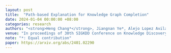 ```yaml
---
layout: post
title:  "Path-based Explanation for Knowledge Graph Completion"
date: 2024-01-04 00:00:00 +08:00
categories: research
authors: "<strong>Heng Chang*</strong>, Jiangnan Ye*, Alejo Lopez Avila, Jinhua Du, Jia Li"
venue: "In proceedings of 30th SIGKDD Conference on Knowledge Discovery and Data Mining (<strong>KDD</strong>)"
note: "*: Equal contribution"
paper: https://arxiv.org/abs/2401.02290
---
```

